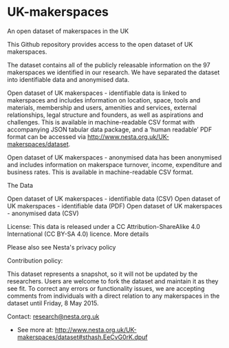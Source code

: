 # UK-makerspaces
An open dataset of makerspaces in the UK

This Github repository provides access to the open dataset of UK makerspaces. 

The dataset contains all of the publicly releasable information on the 97 makerspaces we identified in our research. We have separated the dataset into identifiable data and anonymised data.

Open dataset of UK makerspaces - identifiable data is linked to makerspaces and includes information on location, space, tools and materials, membership and users, amenities and services, external relationships, legal structure and founders, as well as aspirations and challenges. This is available in machine-readable CSV format with accompanying JSON tabular data package, and a ‘human readable’ PDF format can be accessed via http://www.nesta.org.uk/UK-makerspaces/dataset.

Open dataset of UK makerspaces - anonymised data has been anonymised and includes information on makerspace turnover, income, expenditure and business rates. This is available in machine-readable CSV format.

The Data

Open dataset of UK makerspaces - identifiable data (CSV)
Open dataset of UK makerspaces - identifiable data (PDF)
Open dataset of UK makerspaces - anonymised data (CSV)

License: This data is released under a CC Attribution-ShareAlike 4.0 International (CC BY-SA 4.0) licence. More details

Please also see Nesta's privacy policy

Contribution policy:

This dataset represents a snapshot, so it will not be updated by the researchers. Users are welcome to fork the dataset and maintain it as they see fit. To correct any errors or functionality issues, we are accepting comments from individuals with a direct relation to any makerspaces in the dataset until Friday, 8 May 2015.

Contact: research@nesta.org.uk

- See more at: http://www.nesta.org.uk/UK-makerspaces/dataset#sthash.EeCvG0rK.dpuf
